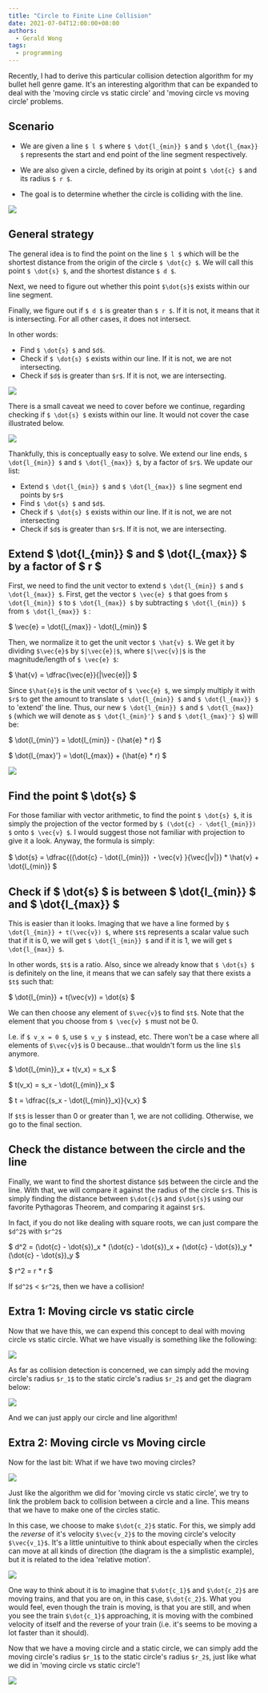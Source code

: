 ```yaml
---
title: "Circle to Finite Line Collision"
date: 2021-07-04T12:00:00+08:00
authors:
  - Gerald Wong
tags:
  - programming
---
```


Recently, I had to derive this particular collision detection algorithm for my bullet hell genre game. It's an interesting algorithm that can be expanded to deal with the 'moving circle vs static circle' and 'moving circle vs moving circle' problems.  

<!--more-->

## Scenario
- We are given a line `$ l $` where `$ \dot{l_{min}} $` and `$ \dot{l_{max}} $` represents the start and end point of the line segment respectively. 

- We are also given a circle, defined by its origin at point `$ \dot{c} $` and its radius `$ r $`. 

- The goal is to determine whether the circle is colliding with the line.

![](/img/blog_img/20210428_circle_line_collision/1.jpg)

## General strategy
The general idea is to find the point on the line `$ l $` which will be the shortest distance from the origin of the circle `$ \dot{c} $`. We will call this point `$ \dot{s} $`, and the shortest distance `$ d $`. 

Next, we need to figure out whether this point `$\dot{s}$` exists within our line segment. 

Finally, we figure out if `$ d $` is greater than `$ r $`. If it is not, it means that it is intersecting. For all other cases, it does not intersect. 

In other words:
- Find `$ \dot{s} $` and `$d$`.
- Check if `$ \dot{s} $` exists within our line. If it is not, we are not intersecting.
- Check if `$d$` is greater than `$r$`. If it is not, we are intersecting.

![](/img/blog_img/20210428_circle_line_collision/2.jpg)

There is a small caveat we need to cover before we continue, regarding checking if `$ \dot{s} $` exists within our line. It would not cover the case illustrated below.

![](/img/blog_img/20210428_circle_line_collision/3.jpg)

Thankfully, this is conceptually easy to solve. We extend our line ends, `$ \dot{l_{min}} $` and `$ \dot{l_{max}} $`, by a factor of  `$r$`. We update our list:

- Extend `$ \dot{l_{min}} $` and `$ \dot{l_{max}} $` line segment end points by `$r$`
- Find `$ \dot{s} $` and `$d$`.
- Check if `$ \dot{s} $` exists within our line. If it is not, we are not intersecting
- Check if `$d$` is greater than `$r$`. If it is not, we are intersecting.

## Extend $ \dot{l_{min}} $ and $ \dot{l_{max}} $ by a factor of $ r $

First, we need to find the unit vector to extend `$ \dot{l_{min}} $` and `$ \dot{l_{max}} $`. First, get the vector `$ \vec{e} $` that goes from `$ \dot{l_{min}} $` to `$ \dot{l_{max}} $` by subtracting `$ \dot{l_{min}} $` from `$ \dot{l_{max}} $` :

$ \vec{e} = \dot{l_{max}} - \dot{l_{min}} $  

Then, we normalize it to get the unit vector `$ \hat{v} $`. We get it by dividing `$\vec{e}$` by `$|\vec{e}|$`, where `$|\vec{v}|$` is the magnitude/length of `$ \vec{e} $`:

$ \hat{v} = \dfrac{\vec{e}}{|\vec{e}|} $

Since `$\hat{e}$` is the unit vector of `$ \vec{e} $`, we simply multiply it with `$r$` to get the amount to translate `$ \dot{l_{min}} $` and `$ \dot{l_{max}} $` to 'extend' the line. Thus, our new `$ \dot{l_{min}} $` and `$ \dot{l_{max}} $` (which we will denote as `$ \dot{l_{min}'} $` and `$ \dot{l_{max}'} $`) will be:

$ \dot{l_{min}'} = \dot{l_{min}} - (\hat{e} * r) $

$ \dot{l_{max}'} = \dot{l_{max}} + (\hat{e} * r) $

![](/img/blog_img/20210428_circle_line_collision/9.jpg)

## Find the point $ \dot{s} $

For those familiar with vector arithmetic, to find the point `$ \dot{s} $`, it is simply the projection of the vector formed by `$ (\dot{c} - \dot{l_{min}}) $` onto `$ \vec{v} $`. I would suggest those not familiar with projection to give it a look. Anyway, the formula is simply:


$ \dot{s} = \dfrac{((\dot{c} - \dot{l_{min}}) ・\vec{v} }{\vec{|v|}}  *  \hat{v} + \dot{l_{min}} $

## Check if $ \dot{s} $ is between $ \dot{l_{min}} $ and $ \dot{l_{max}} $

This is easier than it looks. Imaging that we have a line formed by `$ \dot{l_{min}} + t(\vec{v}) $`, where `$t$` represents a scalar value such that if it is 0, we will get `$ \dot{l_{min}} $` and if it is 1, we will get `$ \dot{l_{max}} $`. 

In other words, `$t$` is a ratio. Also, since we already know that `$ \dot{s} $` is definitely on the line, it means that we can safely say that there exists a `$t$` such that:


$ \dot{l_{min}} + t(\vec{v}) = \dot{s} $


We can then choose any element of `$\vec{v}$` to find `$t$`. Note that the element that you choose from  `$ \vec{v} $` must not be 0. 

I.e. if `$ v_x = 0 $`, use `$ v_y $` instead, etc. There won't be a case where all elements of `$\vec{v}$` is 0 because...that wouldn't form us the line `$l$` anymore.


$ \dot{l_{min}}_x + t(v_x) = s_x $

$ t(v_x) = s_x - \dot{l_{min}}_x $

$ t = \dfrac{(s_x - \dot{l_{min}}_x)}{v_x} $


If `$t$` is lesser than 0 or greater than 1, we are not colliding. Otherwise, we go to the final section.

## Check the distance between the circle and the line

Finally, we want to find the shortest distance `$d$` between the circle and the line. With that, we will compare it against the radius of the circle `$r$`. This is simply finding the distance between `$\dot{c}$` and `$\dot{s}$` using our favorite Pythagoras Theorem, and comparing it against `$r$`.

In fact, if you do not like dealing with square roots, we can just compare the `$d^2$` with `$r^2$` 

$ d^2 = (\dot{c} - \dot{s})_x * (\dot{c} - \dot{s})_x + (\dot{c} - \dot{s})_y * (\dot{c} - \dot{s})_y $

$ r^2 = r * r $

If `$d^2$` < `$r^2$`, then we have a collision!

## Extra 1: Moving circle vs static circle

Now that we have this, we can expend this concept to deal with moving circle vs static circle. What we have visually is something like the following:

![](/img/blog_img/20210428_circle_line_collision/4.jpg)

As far as collision detection is concerned, we can simply add the moving circle's radius `$r_1$` to the static circle's radius `$r_2$` and get the diagram below:

![](/img/blog_img/20210428_circle_line_collision/5.jpg)

And we can just apply our circle and line algorithm!

## Extra 2: Moving circle vs Moving circle

Now for the last bit: What if we have two moving circles?

![](/img/blog_img/20210428_circle_line_collision/6.jpg)

Just like the algorithm we did for 'moving circle vs static circle', we try to link the problem back to collision between a circle and a line. This means that we have to make one of the circles static. 

In this case, we choose to make `$\dot{c_2}$` static. For this, we simply add the _reverse_ of it's velocity `$\vec{v_2}$` to the moving circle's velocity `$\vec{v_1}$`. It's a little unintuitive to think about especially when the circles can move at all kinds of direction (the diagram is the a simplistic example), but it is related to the idea 'relative motion'. 

![](/img/blog_img/20210428_circle_line_collision/7.jpg)

One way to think about it is to imagine that `$\dot{c_1}$` and `$\dot{c_2}$` are moving trains, and that you are on, in this case, `$\dot{c_2}$`. What you would feel, even though the train is moving, is that you are still, and when you see the train `$\dot{c_1}$` approaching, it is moving with the combined velocity of itself and the reverse of your train (i.e. it's seems to be moving a lot faster than it should).

Now that we have a moving circle and a static circle, we can simply add the moving circle's radius `$r_1$` to the static circle's radius `$r_2$`, just like what we did in 'moving circle vs static circle'!


![](/img/blog_img/20210428_circle_line_collision/8.jpg)
